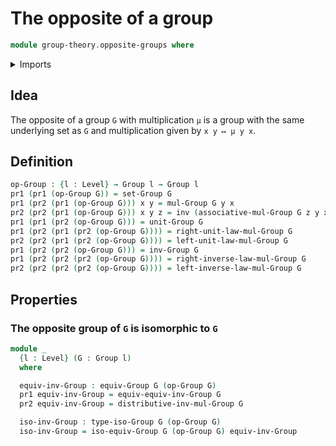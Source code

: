 # The opposite of a group

```agda
module group-theory.opposite-groups where
```

<details><summary>Imports</summary>
```agda
open import group-theory.groups
open import group-theory.isomorphisms-groups
open import foundation.dependent-pair-types
open import foundation.identity-types
open import foundation.universe-levels
```
</details>

## Idea

The opposite of a group `G` with multiplication `μ` is a group with the same underlying set as `G` and multiplication given by `x y ↦ μ y x`.

## Definition

```agda
op-Group : {l : Level} → Group l → Group l
pr1 (pr1 (op-Group G)) = set-Group G
pr1 (pr2 (pr1 (op-Group G))) x y = mul-Group G y x
pr2 (pr2 (pr1 (op-Group G))) x y z = inv (associative-mul-Group G z y x)
pr1 (pr1 (pr2 (op-Group G))) = unit-Group G
pr1 (pr2 (pr1 (pr2 (op-Group G)))) = right-unit-law-mul-Group G
pr2 (pr2 (pr1 (pr2 (op-Group G)))) = left-unit-law-mul-Group G
pr1 (pr2 (pr2 (op-Group G))) = inv-Group G
pr1 (pr2 (pr2 (pr2 (op-Group G)))) = right-inverse-law-mul-Group G
pr2 (pr2 (pr2 (pr2 (op-Group G)))) = left-inverse-law-mul-Group G
```

## Properties

### The opposite group of `G` is isomorphic to `G`

```agda
module _
  {l : Level} (G : Group l)
  where

  equiv-inv-Group : equiv-Group G (op-Group G)
  pr1 equiv-inv-Group = equiv-equiv-inv-Group G
  pr2 equiv-inv-Group = distributive-inv-mul-Group G

  iso-inv-Group : type-iso-Group G (op-Group G)
  iso-inv-Group = iso-equiv-Group G (op-Group G) equiv-inv-Group
```
